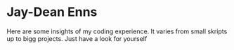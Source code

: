 # Jay-Dean Enns
Here are some insights of my coding experience. It varies from small skripts up to bigg projects. Just have a look for yourself
